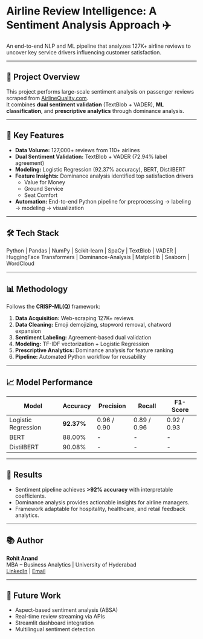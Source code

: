 # Airline Review Intelligence: A Sentiment Analysis Approach ✈️

An end-to-end NLP and ML pipeline that analyzes 127K+ airline reviews to uncover key service drivers influencing customer satisfaction.

---

## 🚀 Project Overview
This project performs large-scale sentiment analysis on passenger reviews scraped from [AirlineQuality.com](https://www.airlinequality.com/).  
It combines **dual sentiment validation** (TextBlob + VADER), **ML classification**, and **prescriptive analytics** through dominance analysis.

---

## 🧠 Key Features
- **Data Volume:** 127,000+ reviews from 110+ airlines  
- **Dual Sentiment Validation:** TextBlob + VADER (72.94% label agreement)  
- **Modeling:** Logistic Regression (92.37% accuracy), BERT, DistilBERT  
- **Feature Insights:** Dominance analysis identified top satisfaction drivers  
  - Value for Money  
  - Ground Service  
  - Seat Comfort  
- **Automation:** End-to-end Python pipeline for preprocessing → labeling → modeling → visualization  

---

## 🛠️ Tech Stack
Python | Pandas | NumPy | Scikit-learn | SpaCy | TextBlob | VADER | HuggingFace Transformers | Dominance-Analysis | Matplotlib | Seaborn | WordCloud

---

## 📊 Methodology
Follows the **CRISP-ML(Q)** framework:
1. **Data Acquisition:** Web-scraping 127K+ reviews  
2. **Data Cleaning:** Emoji demojizing, stopword removal, chatword expansion  
3. **Sentiment Labeling:** Agreement-based dual validation  
4. **Modeling:** TF-IDF vectorization + Logistic Regression  
5. **Prescriptive Analytics:** Dominance analysis for feature ranking  
6. **Pipeline:** Automated Python workflow for reusability

---

## 📈 Model Performance
| Model | Accuracy | Precision | Recall | F1-Score |
|--------|-----------|------------|---------|-----------|
| Logistic Regression | **92.37%** | 0.96 / 0.90 | 0.89 / 0.96 | 0.92 / 0.93 |
| BERT | 88.00% | - | - | - |
| DistilBERT | 90.08% | - | - | - |

---

## 📌 Results
- Sentiment pipeline achieves **>92% accuracy** with interpretable coefficients.
- Dominance analysis provides actionable insights for airline managers.
- Framework adaptable for hospitality, healthcare, and retail feedback analytics.

---

## 📚 Author
**Rohit Anand**  
MBA – Business Analytics | University of Hyderabad  
[LinkedIn](https://linkedin.com/in/rohit-anand) | [Email](mailto:your.email@example.com)

---

## 🧩 Future Work
- Aspect-based sentiment analysis (ABSA)  
- Real-time review streaming via APIs  
- Streamlit dashboard integration  
- Multilingual sentiment detection
